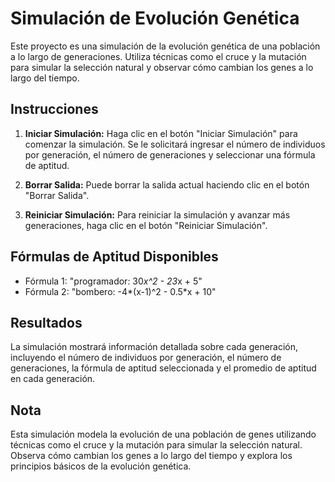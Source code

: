 # Simulación de Evolución Genética

Este proyecto es una simulación de la evolución genética de una población a lo largo de generaciones. Utiliza técnicas como el cruce y la mutación para simular la selección natural y observar cómo cambian los genes a lo largo del tiempo.

## Instrucciones

1. **Iniciar Simulación:** Haga clic en el botón "Iniciar Simulación" para comenzar la simulación. Se le solicitará ingresar el número de individuos por generación, el número de generaciones y seleccionar una fórmula de aptitud.

2. **Borrar Salida:** Puede borrar la salida actual haciendo clic en el botón "Borrar Salida".

3. **Reiniciar Simulación:** Para reiniciar la simulación y avanzar más generaciones, haga clic en el botón "Reiniciar Simulación".

## Fórmulas de Aptitud Disponibles

- Fórmula 1: "programador: 30*x^2 - 23*x + 5"
- Fórmula 2: "bombero: -4*(x-1)^2 - 0.5*x + 10"

## Resultados

La simulación mostrará información detallada sobre cada generación, incluyendo el número de individuos por generación, el número de generaciones, la fórmula de aptitud seleccionada y el promedio de aptitud en cada generación.

## Nota

Esta simulación modela la evolución de una población de genes utilizando técnicas como el cruce y la mutación para simular la selección natural. Observa cómo cambian los genes a lo largo del tiempo y explora los principios básicos de la evolución genética.
